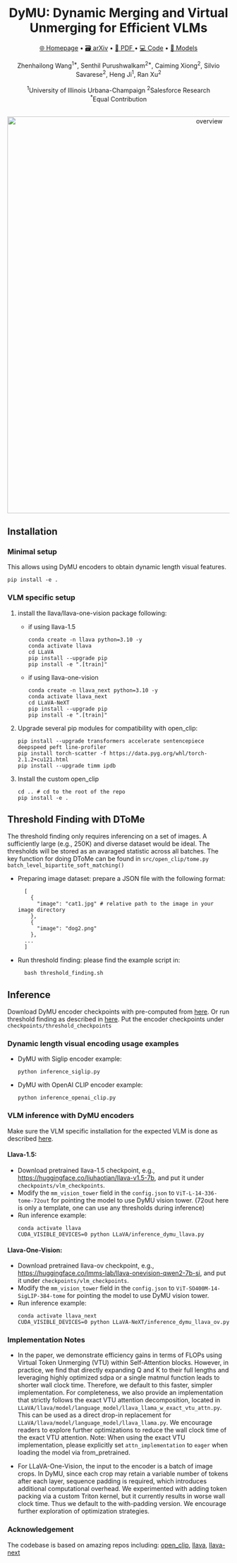 <!-- <p align="center">
  <img src="static/images/logo.png" alt="logo" width="500">
</p> -->

<div align="center">
  <h1>DyMU: Dynamic Merging and Virtual Unmerging for Efficient VLMs</h1>
</div>

<p align="center">
<a href="https://mikewangwzhl.github.io/dymu/">🌐 Homepage</a>
•
<a href="">🗃️ arXiv</a>
•
<a href="">📃 PDF </a>
•
<a href="https://github.com/MikeWangWZHL/dymu">💻 Code</a>
•
<a href="https://huggingface.co/mikewang/DyMU/tree/main" >🤗 Models</a>


<div align="center">
Zhenhailong Wang<sup>1*</sup>, Senthil Purushwalkam<sup>2*</sup>, Caiming Xiong<sup>2</sup>, 
Silvio Savarese<sup>2</sup>, Heng Ji<sup>1</sup>, Ran Xu<sup>2</sup>
</div>
<br>
<div align="center">
<sup>1</sup>University of Illinois Urbana-Champaign   <sup>2</sup>Salesforce Research
</div>
<div align="center">
<sup>*</sup>Equal Contribution
</div>
<br>

<p align="center">
  <img src="static/images/teaser_long.png" alt="overview" width="900">
</p>


## Installation

### Minimal setup
This allows using DyMU encoders to obtain dynamic length visual features.
```
pip install -e .
```

### VLM specific setup

1. install the llava/llava-one-vision package following:
    - if using llava-1.5
      ```
      conda create -n llava python=3.10 -y
      conda activate llava
      cd LLaVA
      pip install --upgrade pip
      pip install -e ".[train]"
      ```
    - if using llava-one-vision
      ```
      conda create -n llava_next python=3.10 -y
      conda activate llava_next
      cd LLaVA-NeXT
      pip install --upgrade pip
      pip install -e ".[train]"
      ```
2. Upgrade several pip modules for compatibility with open_clip:
    ```
    pip install --upgrade transformers accelerate sentencepiece deepspeed peft line-profiler
    pip install torch-scatter -f https://data.pyg.org/whl/torch-2.1.2+cu121.html
    pip install --upgrade timm ipdb
    ```

3. Install the custom open_clip
    ```
    cd .. # cd to the root of the repo
    pip install -e .
    ```

  
## Threshold Finding with DToMe
The threshold finding only requires inferencing on a set of images. A sufficiently large (e.g., 250K) and diverse dataset would be ideal. The thresholds will be stored as an avaraged statistic across all batches. The key function for doing DToMe can be found in `src/open_clip/tome.py` `batch_level_bipartite_soft_matching()`

- Preparing image dataset: prepare a JSON file with the following format:
  ```
    [
      {
        "image": "cat1.jpg" # relative path to the image in your image directory
      },
      {
        "image": "dog2.png"
      },
    ...
    ]
  ```

- Run threshold finding: please find the example script in:
  ```
    bash threshold_finding.sh
  ```


## Inference

Download DyMU encoder checkpoints with pre-computed from [here](https://huggingface.co/mikewang/DyMU/tree/main).
Or run threshold finding as described in [here](#threshold-finding-with-dtome).
Put the encoder checkpoints under `checkpoints/threshold_checkpoints`

### Dynamic length visual encoding usage examples
- DyMU with Siglip encoder example:
  ```
  python inference_siglip.py
  ```

- DyMU with OpenAI CLIP encoder example:
  ```
  python inference_openai_clip.py
  ```

### VLM inference with DyMU encoders

Make sure the VLM specific installation for the expected VLM is done as described [here](#vlm-specific-setup).

#### Llava-1.5:
  - Download pretrained llava-1.5 checkpoint, e.g., https://huggingface.co/liuhaotian/llava-v1.5-7b, and put it under `checkpoints/vlm_checkpoints`.
  - Modify the `mm_vision_tower` field in the `config.json` to  `ViT-L-14-336-tome-72out` for pointing the model to use DyMU vision tower. (72out here is only a template, one can use any thresholds during inference)
  - Run inference example:
    ```
    conda activate llava
    CUDA_VISIBLE_DEVICES=0 python LLaVA/inference_dymu_llava.py
    ```

#### Llava-One-Vision:
  - Download pretrained llava-ov checkpoint, e.g., https://huggingface.co/lmms-lab/llava-onevision-qwen2-7b-si, and put it under `checkpoints/vlm_checkpoints`.
  - Modify the `mm_vision_tower` field in the `config.json` to  `ViT-SO400M-14-SigLIP-384-tome` for pointing the model to use DyMU vision tower.
  - Run inference example:
    ```
    conda activate llava_next
    CUDA_VISIBLE_DEVICES=0 python LLaVA-NeXT/inference_dymu_llava_ov.py
    ```

### Implementation Notes

- In the paper, we demonstrate efficiency gains in terms of FLOPs using Virtual Token Unmerging (VTU) within Self-Attention blocks. However, in practice, we find that directly expanding Q and K to their full lengths and leveraging highly optimized sdpa or a single matmul function leads to shorter wall clock time. Therefore, we default to this faster, simpler implementation.
For completeness, we also provide an implementation that strictly follows the exact VTU attention decomposition, located in `LLaVA/llava/model/language_model/llava_llama_w_exact_vtu_attn.py`. This can be used as a direct drop-in replacement for `LLaVA/llava/model/language_model/llava_llama.py`. We encourage readers to explore further optimizations to reduce the wall clock time of the exact VTU attention.
Note: When using the exact VTU implementation, please explicitly set `attn_implementation` to `eager` when loading the model via from_pretrained.

- For LLaVA-One-Vision, the input to the encoder is a batch of image crops. In DyMU, since each crop may retain a variable number of tokens after each layer, sequence padding is required, which introduces additional computational overhead. We experimented with adding token packing via a custom Triton kernel, but it currently results in worse wall clock time. Thus we default to the with-padding version. We encourage further exploration of optimization strategies.

### Acknowledgement
The codebase is based on amazing repos including: [open_clip](https://github.com/mlfoundations/open_clip.git), [llava](https://github.com/haotian-liu/LLaVA.git), [llava-next](https://github.com/LLaVA-VL/LLaVA-NeXT.git)
